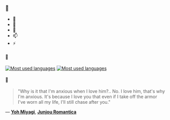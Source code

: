 ### 👋

- 🔭
- 🌱
- 💬
- 📫
- ⚡

#### 🧏

[![Most used languages](https://github-readme-stats-aynah.vercel.app/api/top-langs/?username=aynh&theme=solarized-dark&langs_count=6&layout=compact&hide_title=true)](https://github.com/anuraghazra/github-readme-stats#gh-dark-mode-only)
[![Most used languages](https://github-readme-stats-aynah.vercel.app/api/top-langs/?username=aynh&theme=solarized-light&langs_count=6&layout=compact&hide_title=true)](https://github.com/anuraghazra/github-readme-stats#gh-light-mode-only)

#### 💬

> "Why is it that I'm anxious when I love him?.. No. I love him, that's why I'm anxious. It's because I love you that even if I take off the armor I've worn all my life, I'll still chase after you."

&mdash; [**Yoh Miyagi**](https://myanimelist.net/character.php?q=Yoh%20Miyagi&cat=character), [**Junjou Romantica**](https://myanimelist.net/search/all?q=Junjou%20Romantica&cat=all)
